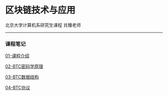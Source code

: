 # 区块链技术与应用

北京大学计算机系研究生课程 肖臻老师

---

### 课程笔记

[01-课程介绍]()

[02-BTC密码学原理]()

[03-BTC数据结构]()

[04-BTC协议]()

